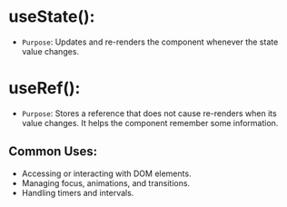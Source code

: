 # useState():

- `Purpose`: Updates and re-renders the component whenever the state value changes.

# useRef():

- `Purpose`: Stores a reference that does not cause re-renders when its value changes. It helps the component remember some information.

## Common Uses:

- Accessing or interacting with DOM elements.
- Managing focus, animations, and transitions.
- Handling timers and intervals.
